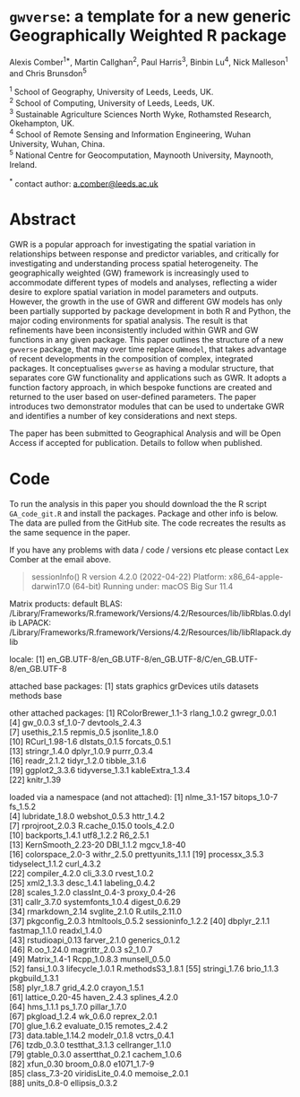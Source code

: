 # `gwverse`: a template for a new generic Geographically Weighted R package

Alexis Comber<sup>1*</sup>, Martin Callghan<sup>2</sup>, Paul Harris<sup>3</sup>, Binbin Lu<sup>4</sup>, Nick Malleson<sup>1</sup> and Chris Brunsdon<sup>5</sup>

<sup>1</sup> School of Geography, University of Leeds, Leeds, UK.\
<sup>2</sup> School of Computing, University of Leeds, Leeds, UK.\
<sup>3</sup> Sustainable Agriculture Sciences North Wyke, Rothamsted Research, Okehampton, UK.\
<sup>4</sup> School of Remote Sensing and Information Engineering, Wuhan University, Wuhan, China.\
<sup>5</sup> National Centre for Geocomputation, Maynooth University, Maynooth, Ireland.

<sup>*</sup> contact author: a.comber@leeds.ac.uk




# Abstract
GWR is a popular approach for investigating the spatial variation in relationships between response and predictor variables, and critically for investigating and understanding process spatial heterogeneity. The geographically weighted (GW) framework is increasingly used to accommodate different types of models and analyses, reflecting a wider desire to explore spatial variation in model parameters and outputs. However, the growth in the use of GWR and different GW models has only been partially supported by package development in both R and Python, the major coding environments for spatial analysis. The result is that refinements have been inconsistently included within GWR and GW functions in any given package. This paper outlines the structure of a new `gwverse` package, that may over time replace `GWmodel`, that takes advantage of recent developments in the composition of complex, integrated packages. It conceptualises `gwverse` as having a modular structure, that separates core GW functionality and applications such as GWR. It adopts a function factory approach, in which bespoke functions are created and returned to the user based on user-defined parameters. The paper introduces two demonstrator modules that can be used to undertake GWR and identifies a number of key considerations and next steps. 

The paper has been submitted to Geographical Analysis and will be Open Access if accepted for publication. Details to follow when published. 

# Code
To run the analysis in this paper you should download the the R script `GA_code_git.R` and install the packages. Package and other info is below. The data are pulled from the GitHub site. The code recreates the results as the same sequence in the paper.

If you have any problems with data / code / versions etc please contact Lex Comber at the email above.

> sessionInfo()
R version 4.2.0 (2022-04-22)
Platform: x86_64-apple-darwin17.0 (64-bit)
Running under: macOS Big Sur 11.4

Matrix products: default
BLAS:   /Library/Frameworks/R.framework/Versions/4.2/Resources/lib/libRblas.0.dylib
LAPACK: /Library/Frameworks/R.framework/Versions/4.2/Resources/lib/libRlapack.dylib

locale:
[1] en_GB.UTF-8/en_GB.UTF-8/en_GB.UTF-8/C/en_GB.UTF-8/en_GB.UTF-8

attached base packages:
[1] stats     graphics  grDevices utils     datasets  methods   base     

other attached packages:
 [1] RColorBrewer_1.1-3 rlang_1.0.2        gwregr_0.0.1      
 [4] gw_0.0.3           sf_1.0-7           devtools_2.4.3    
 [7] usethis_2.1.5      repmis_0.5         jsonlite_1.8.0    
[10] RCurl_1.98-1.6     dlstats_0.1.5      forcats_0.5.1     
[13] stringr_1.4.0      dplyr_1.0.9        purrr_0.3.4       
[16] readr_2.1.2        tidyr_1.2.0        tibble_3.1.6      
[19] ggplot2_3.3.6      tidyverse_1.3.1    kableExtra_1.3.4  
[22] knitr_1.39        

loaded via a namespace (and not attached):
 [1] nlme_3.1-157       bitops_1.0-7       fs_1.5.2          
 [4] lubridate_1.8.0    webshot_0.5.3      httr_1.4.2        
 [7] rprojroot_2.0.3    R.cache_0.15.0     tools_4.2.0       
[10] backports_1.4.1    utf8_1.2.2         R6_2.5.1          
[13] KernSmooth_2.23-20 DBI_1.1.2          mgcv_1.8-40       
[16] colorspace_2.0-3   withr_2.5.0        prettyunits_1.1.1 
[19] processx_3.5.3     tidyselect_1.1.2   curl_4.3.2        
[22] compiler_4.2.0     cli_3.3.0          rvest_1.0.2       
[25] xml2_1.3.3         desc_1.4.1         labeling_0.4.2    
[28] scales_1.2.0       classInt_0.4-3     proxy_0.4-26      
[31] callr_3.7.0        systemfonts_1.0.4  digest_0.6.29     
[34] rmarkdown_2.14     svglite_2.1.0      R.utils_2.11.0    
[37] pkgconfig_2.0.3    htmltools_0.5.2    sessioninfo_1.2.2 
[40] dbplyr_2.1.1       fastmap_1.1.0      readxl_1.4.0      
[43] rstudioapi_0.13    farver_2.1.0       generics_0.1.2    
[46] R.oo_1.24.0        magrittr_2.0.3     s2_1.0.7          
[49] Matrix_1.4-1       Rcpp_1.0.8.3       munsell_0.5.0     
[52] fansi_1.0.3        lifecycle_1.0.1    R.methodsS3_1.8.1 
[55] stringi_1.7.6      brio_1.1.3         pkgbuild_1.3.1    
[58] plyr_1.8.7         grid_4.2.0         crayon_1.5.1      
[61] lattice_0.20-45    haven_2.4.3        splines_4.2.0     
[64] hms_1.1.1          ps_1.7.0           pillar_1.7.0      
[67] pkgload_1.2.4      wk_0.6.0           reprex_2.0.1      
[70] glue_1.6.2         evaluate_0.15      remotes_2.4.2     
[73] data.table_1.14.2  modelr_0.1.8       vctrs_0.4.1       
[76] tzdb_0.3.0         testthat_3.1.3     cellranger_1.1.0  
[79] gtable_0.3.0       assertthat_0.2.1   cachem_1.0.6      
[82] xfun_0.30          broom_0.8.0        e1071_1.7-9       
[85] class_7.3-20       viridisLite_0.4.0  memoise_2.0.1     
[88] units_0.8-0        ellipsis_0.3.2    
